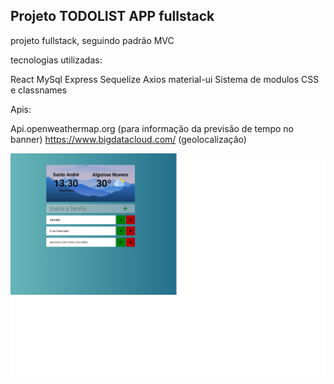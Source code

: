 ## Projeto TODOLIST APP fullstack 

projeto fullstack, seguindo padrão MVC

tecnologias utilizadas:

React
MySql
Express
Sequelize
Axios
material-ui
Sistema de modulos CSS e classnames

Apis:

Api.openweathermap.org (para informação da previsão de tempo no banner)
https://www.bigdatacloud.com/ (geolocalização)


![Image](./imagemReadme.jpg)
